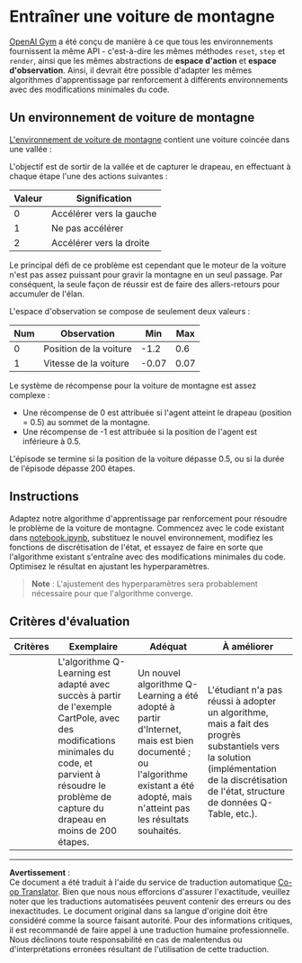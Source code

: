 <!--
CO_OP_TRANSLATOR_METADATA:
{
  "original_hash": "1f2b7441745eb52e25745423b247016b",
  "translation_date": "2025-09-04T00:30:57+00:00",
  "source_file": "8-Reinforcement/2-Gym/assignment.md",
  "language_code": "fr"
}
-->
# Entraîner une voiture de montagne

[OpenAI Gym](http://gym.openai.com) a été conçu de manière à ce que tous les environnements fournissent la même API - c'est-à-dire les mêmes méthodes `reset`, `step` et `render`, ainsi que les mêmes abstractions de **espace d'action** et **espace d'observation**. Ainsi, il devrait être possible d'adapter les mêmes algorithmes d'apprentissage par renforcement à différents environnements avec des modifications minimales du code.

## Un environnement de voiture de montagne

[L'environnement de voiture de montagne](https://gym.openai.com/envs/MountainCar-v0/) contient une voiture coincée dans une vallée :

L'objectif est de sortir de la vallée et de capturer le drapeau, en effectuant à chaque étape l'une des actions suivantes :

| Valeur | Signification |
|---|---|
| 0 | Accélérer vers la gauche |
| 1 | Ne pas accélérer |
| 2 | Accélérer vers la droite |

Le principal défi de ce problème est cependant que le moteur de la voiture n'est pas assez puissant pour gravir la montagne en un seul passage. Par conséquent, la seule façon de réussir est de faire des allers-retours pour accumuler de l'élan.

L'espace d'observation se compose de seulement deux valeurs :

| Num | Observation  | Min | Max |
|-----|--------------|-----|-----|
|  0  | Position de la voiture | -1.2| 0.6 |
|  1  | Vitesse de la voiture | -0.07 | 0.07 |

Le système de récompense pour la voiture de montagne est assez complexe :

 * Une récompense de 0 est attribuée si l'agent atteint le drapeau (position = 0.5) au sommet de la montagne.
 * Une récompense de -1 est attribuée si la position de l'agent est inférieure à 0.5.

L'épisode se termine si la position de la voiture dépasse 0.5, ou si la durée de l'épisode dépasse 200 étapes.

## Instructions

Adaptez notre algorithme d'apprentissage par renforcement pour résoudre le problème de la voiture de montagne. Commencez avec le code existant dans [notebook.ipynb](notebook.ipynb), substituez le nouvel environnement, modifiez les fonctions de discrétisation de l'état, et essayez de faire en sorte que l'algorithme existant s'entraîne avec des modifications minimales du code. Optimisez le résultat en ajustant les hyperparamètres.

> **Note** : L'ajustement des hyperparamètres sera probablement nécessaire pour que l'algorithme converge.

## Critères d'évaluation

| Critères | Exemplaire | Adéquat | À améliorer |
| -------- | --------- | -------- | ----------------- |
|          | L'algorithme Q-Learning est adapté avec succès à partir de l'exemple CartPole, avec des modifications minimales du code, et parvient à résoudre le problème de capture du drapeau en moins de 200 étapes. | Un nouvel algorithme Q-Learning a été adopté à partir d'Internet, mais est bien documenté ; ou l'algorithme existant a été adopté, mais n'atteint pas les résultats souhaités. | L'étudiant n'a pas réussi à adopter un algorithme, mais a fait des progrès substantiels vers la solution (implémentation de la discrétisation de l'état, structure de données Q-Table, etc.). |

---

**Avertissement** :  
Ce document a été traduit à l'aide du service de traduction automatique [Co-op Translator](https://github.com/Azure/co-op-translator). Bien que nous nous efforcions d'assurer l'exactitude, veuillez noter que les traductions automatisées peuvent contenir des erreurs ou des inexactitudes. Le document original dans sa langue d'origine doit être considéré comme la source faisant autorité. Pour des informations critiques, il est recommandé de faire appel à une traduction humaine professionnelle. Nous déclinons toute responsabilité en cas de malentendus ou d'interprétations erronées résultant de l'utilisation de cette traduction.